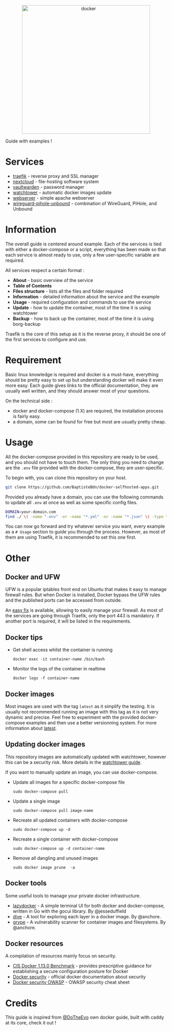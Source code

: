 <p align="center">
<img src="_utilities/docker.png" width="400" alt="docker" title="docker" />
</p>

Guide with examples !

# Services

* [traefik](traefik/) - reverse proxy and SSL manager
* [nextcloud](nextcloud/) - file-hosting software system
* [vaultwarden](vaultwarden/) - password manager
* [watchtower](watchtower/) - automatic docker images update
* [webserver](webserver/) - simple apache webserver
* [wireguard-pihole-unbound](wireguard-pihole-unbound/) - combination of WireGuard, PiHole, and Unbound

# Information

The overall guide is centered around example. Each of the services is tied with either a docker-compose or a script, everything has been made so that each service is almost ready to use, only a few user-specific variable are required.

All services respect a certain format :

- **About** - basic overview of the service
- **Table of Contents**
- **Files structure** - lists all the files and folder required
- **Information** - detailed information about the service and the example
- **Usage** - required configuration and commands to use the service
- **Update** - how to update the container, most of the time it is using watchtower
- **Backup** - how to back up the container, most of the time it is using borg-backup

Traefik is the core of this setup as it is the reverse proxy, it should be one of the first services to configure and use.

# Requirement

Basic linux knowledge is required and docker is a must-have, everything should be pretty easy to set up but understanding docker will make it even more easy.
Each guide gives links to the official documentation, they are usually well written, and they should answer most of your questions.

On the technical side :

* docker and docker-compose (1.X) are required, the installation process is fairly easy.
* a domain, some can be found for free but most are usually pretty cheap.

# Usage

All the docker-compose provided in this repository are ready to be used, and you should not have to touch them. The only thing you need to change are the `.env` file provided with the docker-compose, they are user-specific.

To begin with, you can clone this repository on your host.

```bash
git clone https://github.com/BaptisteBdn/docker-selfhosted-apps.git
```

Provided you already have a domain, you can use the following commands to update all `.env` at once as well as some specific config files.

```bash
DOMAIN=your-domain.com
find ./ \( -name ".env" -or -name "*.yml" -or -name "*.json" \) -type f -exec sed -i 's/example.com/'$DOMAIN'/g' {} \;
```

You can now go forward and try whatever service you want, every example as a `# Usage` section to guide you through the process. However, as most of them are using Traefik, it is recommended to set this one first.

# Other

## Docker and UFW

UFW is a popular iptables front end on Ubuntu that makes it easy to manage firewall rules. But when Docker is installed, Docker bypass the UFW rules and the published ports can be accessed from outside.

An [easy fix](https://github.com/chaifeng/ufw-docker) is available, allowing to easily manage your firewall. As most of the services are going through Traefik, only the port 443 is mandatory. If another port is required, it will be listed in the requirements.

## Docker tips

* Get shell access whilst the container is running
    ```
    docker exec -it container-name /bin/bash
    ```
* Monitor the logs of the container in realtime
    ```
    docker logs -f container-name
    ```

## Docker images

Most images are used with the tag `latest` as it simplify the testing. It is usually not recommended running an image with this tag as it is not very dynamic and precise.
Feel free to experiment with the provided docker-compose examples and then use a better versionning system. For more information about [latest](https://vsupalov.com/docker-latest-tag/).

## Updating docker images

This repository images are automatically updated with watchtower, however this can be a security risk. More details in the [watchtower guide](watchtower).

If you want to manually update an image, you can use docker-compose.

* Update all images for a specific docker-compose file
    ```
    sudo docker-compose pull
    ```
* Update a single image
    ```
    sudo docker-compose pull image-name
    ```
* Recreate all updated containers with docker-compose
    ```
    sudo docker-compose up -d
    ```
* Recreate a single container with docker-compose
    ```
    sudo docker-compose up -d container-name
    ```
* Remove all dangling and unused images
    ```
    sudo docker image prune  -a
    ```

## Docker tools

Some useful tools to manage your private docker infrastructure.

- [lazydocker](https://github.com/jesseduffield/lazydocker) - A simple terminal UI for both docker and docker-compose, written in Go with the gocui library. By @jesseduffield
- [dive](https://github.com/wagoodman/dive) - A tool for exploring each layer in a docker image. By @anchore.
- [grype](https://github.com/anchore/grype) - A vulnerability scanner for container images and filesystems. By @anchore.

## Docker resources 

A compilation of resources mainly focus on security.

- [CIS Docker 1.13.0 Benchmark](https://downloads.cisecurity.org/#/) - provides prescriptive guidance for establishing a secure configuration posture for Docker
- [Docker security](https://docs.docker.com/engine/security/) - official docker documentation about security
- [Docker security OWASP](https://cheatsheetseries.owasp.org/cheatsheets/Docker_Security_Cheat_Sheet.html) - OWASP security cheat sheet

# Credits

This guide is inspired from [@DoTheEvo](https://github.com/DoTheEvo/selfhosted-apps-docker) own docker guide, built with caddy at its core, check it out !
